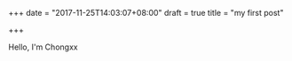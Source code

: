 +++
date = "2017-11-25T14:03:07+08:00"
draft = true
title = "my first post"

+++

Hello, I'm Chongxx 
